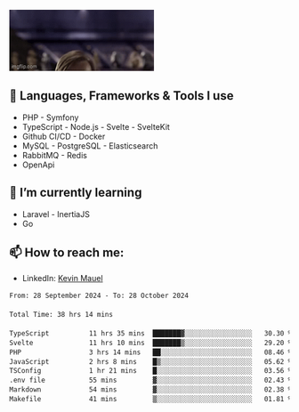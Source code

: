 ![Hello there!](banner.gif)

## 🤖 Languages, Frameworks & Tools I use
- PHP - Symfony
- TypeScript - Node.js - Svelte - SvelteKit
- Github CI/CD - Docker
- MySQL - PostgreSQL - Elasticsearch
- RabbitMQ - Redis
- OpenApi 

## 🌱 I’m currently learning
- Laravel - InertiaJS
- Go

## 📫 How to reach me:
- LinkedIn: [Kevin Mauel](https://www.linkedin.com/in/kevin-mauel/)

<!--START_SECTION:waka-->

```txt
From: 28 September 2024 - To: 28 October 2024

Total Time: 38 hrs 14 mins

TypeScript          11 hrs 35 mins  ███████▓░░░░░░░░░░░░░░░░░   30.30 %
Svelte              11 hrs 10 mins  ███████▒░░░░░░░░░░░░░░░░░   29.20 %
PHP                 3 hrs 14 mins   ██░░░░░░░░░░░░░░░░░░░░░░░   08.46 %
JavaScript          2 hrs 8 mins    █▒░░░░░░░░░░░░░░░░░░░░░░░   05.62 %
TSConfig            1 hr 21 mins    █░░░░░░░░░░░░░░░░░░░░░░░░   03.56 %
.env file           55 mins         ▓░░░░░░░░░░░░░░░░░░░░░░░░   02.43 %
Markdown            54 mins         ▓░░░░░░░░░░░░░░░░░░░░░░░░   02.38 %
Makefile            41 mins         ▒░░░░░░░░░░░░░░░░░░░░░░░░   01.81 %
```

<!--END_SECTION:waka-->
